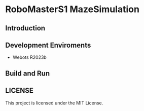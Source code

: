 # RoboMasterS1 MazeSimulation
## Introduction

## Development Enviroments
* Webots R2023b

## Build and Run 

## LICENSE
This project is licensed under the MIT License.